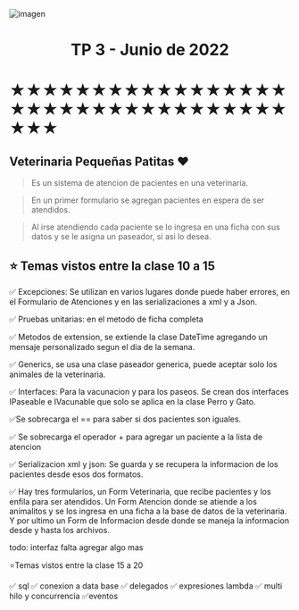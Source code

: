 ![imagen](https://cdn-icons-png.flaticon.com/128/6481/6481940.png)

<h1 align="center">TP 3 - Junio de 2022</h1>

# ★★★★★★★★★★★★★★★★★★★★★★★★★★★★★★★★★★★★★

## Veterinaria **Pequeñas Patitas** ❤

> Es un sistema de atencion de pacientes en una veterinaria.

> En un primer formulario se agregan pacientes en espera de ser atendidos.

> Al irse atendiendo cada paciente se lo ingresa en una ficha con sus datos y se le asigna un paseador, si asi lo desea.

## ⭐️ Temas vistos entre la clase 10 a 15

✅ Excepciones: Se utilizan en varios lugares donde puede haber errores, en el Formulario de Atenciones y en las serializaciones a xml y a Json.

✅ Pruebas unitarias: en el metodo de ficha completa

✅ Metodos de extension, se extiende la clase DateTime agregando un mensaje personalizado segun el dia de la semana.

✅ Generics, se usa una clase paseador generica, puede aceptar solo los animales de la veterinaria.

✅ Interfaces: Para la vacunacion y para los paseos. Se crean dos interfaces IPaseable e IVacunable que solo se aplica en la clase Perro y Gato.

✅Se sobrecarga el == para saber si dos pacientes son iguales.

✅ Se sobrecarga el operador + para agregar un paciente a la lista de atencion

✅ Serializacion xml y json: Se guarda y se recupera la informacion de los pacientes desde esos dos formatos.

✅ Hay tres formularios, un Form Veterinaria, que recibe pacientes y los enfila para ser atendidos. Un Form Atencion donde se atiende a los animalitos y se los ingresa en una ficha a la base de datos de la veterinaria. Y por ultimo un Form de Informacion desde donde se maneja la informacion desde y hasta los archivos.

todo: interfaz falta agregar algo mas

⭐️Temas vistos entre la clase 15 a 20

✅ sql
✅ conexion a data base
✅ delegados
✅ expresiones lambda
✅ multi hilo y concurrencia
✅eventos
